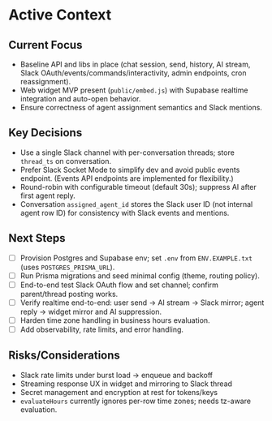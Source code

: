 # Active Context

## Current Focus
- Baseline API and libs in place (chat session, send, history, AI stream, Slack OAuth/events/commands/interactivity, admin endpoints, cron reassignment).
- Web widget MVP present (`public/embed.js`) with Supabase realtime integration and auto-open behavior.
- Ensure correctness of agent assignment semantics and Slack mentions.

## Key Decisions
- Use a single Slack channel with per-conversation threads; store `thread_ts` on conversation.
- Prefer Slack Socket Mode to simplify dev and avoid public events endpoint. (Events API endpoints are implemented for flexibility.)
- Round-robin with configurable timeout (default 30s); suppress AI after first agent reply.
- Conversation `assigned_agent_id` stores the Slack user ID (not internal agent row ID) for consistency with Slack events and mentions.

## Next Steps
- [ ] Provision Postgres and Supabase env; set `.env` from `ENV.EXAMPLE.txt` (uses `POSTGRES_PRISMA_URL`).
- [ ] Run Prisma migrations and seed minimal config (theme, routing policy).
- [ ] End-to-end test Slack OAuth flow and set channel; confirm parent/thread posting works.
- [ ] Verify realtime end-to-end: user send → AI stream → Slack mirror; agent reply → widget mirror and AI suppression.
- [ ] Harden time zone handling in business hours evaluation.
- [ ] Add observability, rate limits, and error handling.

## Risks/Considerations
- Slack rate limits under burst load → enqueue and backoff
- Streaming response UX in widget and mirroring to Slack thread
- Secret management and encryption at rest for tokens/keys
- `evaluateHours` currently ignores per-row time zones; needs tz-aware evaluation.
